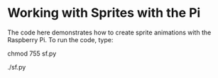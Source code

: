 Working with Sprites with the Pi
================================

The code here demonstrates how to create sprite animations with the Raspberry Pi.
To run the code, type:

chmod 755 sf.py

./sf.py

